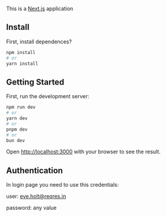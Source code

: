 This is a [Next.js](https://nextjs.org) application

## Install

First, install dependences?

```bash
npm install
# or
yarn install
```

## Getting Started

First, run the development server:

```bash
npm run dev
# or
yarn dev
# or
pnpm dev
# or
bun dev
```

Open [http://localhost:3000](http://localhost:3000) with your browser to see the result.

## Authentication

In login page you need to use this credentials:

user: eve.holt@reqres.in

password: any value
